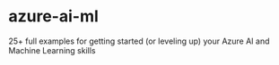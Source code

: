 # azure-ai-ml
25+ full examples for getting started (or leveling up) your Azure AI and Machine Learning skills
